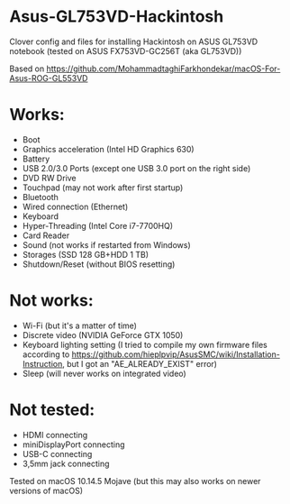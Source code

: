 # Asus-GL753VD-Hackintosh
Clover config and files for installing Hackintosh on ASUS GL753VD notebook (tested on ASUS FX753VD-GC256T (aka GL753VD))

Based on https://github.com/MohammadtaghiFarkhondekar/macOS-For-Asus-ROG-GL553VD

# Works:
* Boot
* Graphics acceleration (Intel HD Graphics 630)
* Battery
* USB 2.0/3.0 Ports (except one USB 3.0 port on the right side)
* DVD RW Drive
* Touchpad (may not work after first startup)
* Bluetooth
* Wired connection (Ethernet)
* Keyboard
* Hyper-Threading (Intel Core i7-7700HQ)
* Card Reader
* Sound (not works if restarted from Windows)
* Storages (SSD 128 GB+HDD 1 TB)
* Shutdown/Reset (without BIOS resetting)

# Not works:
* Wi-Fi (but it's a matter of time)
* Discrete video (NVIDIA GeForce GTX 1050)
* Keyboard lighting setting (I tried to compile my own firmware files according to https://github.com/hieplpvip/AsusSMC/wiki/Installation-Instruction, but I got an "AE_ALREADY_EXIST" error)
* Sleep (will never works on integrated video)

# Not tested:
* HDMI connecting
* miniDisplayPort connecting
* USB-C connecting
* 3,5mm jack connecting

Tested on macOS 10.14.5 Mojave (but this may also works on newer versions of macOS)
